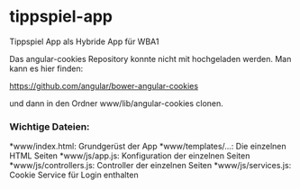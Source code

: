 # tippspiel-app
Tippspiel App als Hybride App für WBA1

Das angular-cookies Repository konnte nicht mit hochgeladen werden. Man kann es hier finden:

https://github.com/angular/bower-angular-cookies

und dann in den Ordner www/lib/angular-cookies clonen.

### Wichtige Dateien:

*www/index.html: Grundgerüst der App
*www/templates/...: Die einzelnen HTML Seiten
*www/js/app.js: Konfiguration der einzelnen Seiten
*www/js/controllers.js: Controller der einzelnen Seiten
*www/js/services.js: Cookie Service für Login enthalten 

